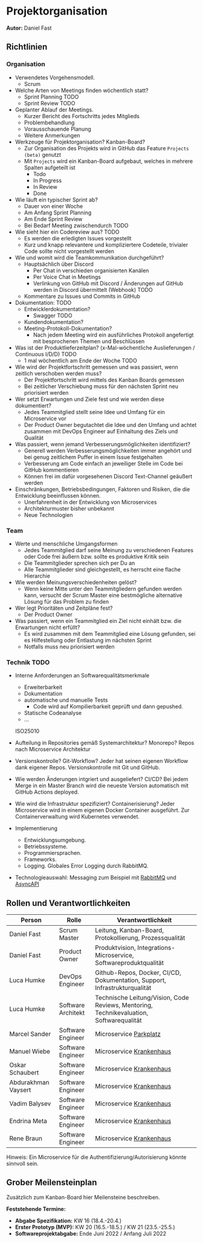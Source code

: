 # Projektorganisation

**Autor:** Daniel Fast

## Richtlinien

### Organisation

- Verwendetes Vorgehensmodell.
  - Scrum
- Welche Arten von Meetings finden wöchentlich statt?
  - Sprint Planning TODO
  - Sprint Review TODO
- Geplanter Ablauf der Meetings.
  - Kurzer Bericht des Fortschritts jedes Mitglieds
  - Problembehandlung
  - Vorausschauende Planung
  - Weitere Anmerkungen
- Werkzeuge für Projektorganisation? Kanban-Board?
  - Zur Organisation des Projekts wird in GitHub das Feature `Projects (beta)` genutzt
  - Mit `Projects` wird ein Kanban-Board aufgebaut, welches in mehrere Spalten aufgeteilt ist
    - Todo
    - In Progress
    - In Review
    - Done
- Wie läuft ein typischer Sprint ab?
  - Dauer von einer Woche
  - Am Anfang Sprint Planning
  - Am Ende Sprint Review
  - Bei Bedarf Meeting zwischendurch TODO
- Wie sieht hier ein Codereview aus? TODO
  - Es werden die erledigten Issues vorgestellt
  - Kurz und knapp relevantere und kompliziertere Codeteile, trivialer Code sollte nicht vorgestellt werden
- Wie und womit wird die Teamkommunikation durchgeführt?
  - Hauptsächlich über Discord
    - Per Chat in verschieden organisierten Kanälen
    - Per Voice Chat in Meetings
    - Verlinkung von GitHub mit Discord / Änderungen auf GitHub werden in Discord übermittelt (Webhook) TODO
  - Kommentare zu Issues und Commits in GitHub
- Dokumentation: TODO
  - Entwicklerdokumentation?
    - Swagger TODO
  - Kundendokumentation?
  - Meeting-Protokoll-Dokumentation?
    - Nach jedem Meeting wird ein ausführliches Protokoll angefertigt mit besprochenen Themen und Beschlüssen
- Was ist der Produktlieferzeitplan? (x-Mal-wöchentliche Auslieferungen / Continuous I/D/D) TODO
  - 1 mal wöchentlich am Ende der Woche TODO
- Wie wird der Projektfortschritt gemessen und was passiert, wenn zeitlich verschoben werden muss?
  - Der Projektfortschritt wird mittels des Kanban Boards gemessen
  - Bei zeitlicher Verschiebung muss für den nächsten Sprint neu priorisiert werden
- Wer setzt Erwartungen und Ziele fest und wie werden diese dokumentiert?
  - Jedes Teammitglied stellt seine Idee und Umfang für ein Microservice vor
  - Der Product Owner begutachtet die Idee und den Umfang und achtet zusammen mit DevOps Engineer auf Einhaltung des Ziels und Qualität
- Was passiert, wenn jemand Verbesserungsmöglichkeiten identifiziert?
  - Generell werden Verbesserungsmöglichkeiten immer angehört und bei genug zeitlichem Puffer in einem Issue festgehalten
  - Verbesserung am Code einfach an jeweiliger Stelle im Code bei GitHub kommentieren
  - Können frei im dafür vorgesehenen Discord Text-Channel geäußert werden
- Einschränkungen, Betriebsbedingungen, Faktoren und Risiken, die die Entwicklung beeinflussen können.
  - Unerfahrenheit in der Entwicklung von Microservices
  - Architekturmuster bisher unbekannt
  - Neue Technologien

### Team

- Werte und menschliche Umgangsformen
  - Jedes Teammitglied darf seine Meinung zu verschiedenen Features oder Code frei äußern bzw. sollte es produktive Kritik sein
  - Die Teammitglieder sprechen sich per Du an
  - Alle Teammitglieder sind gleichgestellt, es herrscht eine flache Hierarchie
- Wie werden Meinungsverschiedenheiten gelöst?
  - Wenn keine Mitte unter den Teammitgliedern gefunden werden kann, versucht der Scrum Master eine bestmögliche alternative Lösung für das Problem zu finden
- Wer legt Prioritäten und Zeitpläne fest?
  - Der Product Owner
- Was passiert, wenn ein Teammitglied ein Ziel nicht einhält bzw. die Erwartungen nicht erfüllt?
  - Es wird zusammen mit dem Teammitglied eine Lösung gefunden, sei es Hilfestellung oder Entlastung im nächsten Sprint
  - Notfalls muss neu priorisiert werden

### Technik TODO

- Interne Anforderungen an Softwarequalitätsmerkmale 
  - Erweiterbarkeit
  - Dokumentation
  - automatische und manuelle Tests
    - Code wird auf Kompilierbarkeit geprüft und dann gepushed.
  - Statische Codeanalyse
  - ...

  ISO25010
- Aufteilung in Repositories gemäß Systemarchitektur? Monorepo?
Repos nach Microservice Architektur
- Versionskontrolle? Git-Workflow?
Jeder hat seinen eigenen Workflow dank eigener Repos. Versionskontrolle mit Git und GitHub.
- Wie werden Änderungen intgriert und ausgeliefert? CI/CD? 
Bei jedem Merge in ein Master Branch wird die neueste Version automatisch mit GitHub Actions deployed.
- Wie wird die Infrastruktur spezifiziert? Containerisierung?
Jeder Microservice wird in einem eigenen Docker Container ausgeführt. Zur Containerverwaltung wird Kubernetes verwendet.
- Implementierung
  - Entwicklungsumgebung.
  - Betriebssysteme.
  - Programmiersprachen.
  - Frameworks.
  - Logging.
  Globales Error Logging durch RabbitMQ.
- Technologieauswahl: Messaging zum Beispiel mit [RabbitMQ](https://www.rabbitmq.com/) und [AsyncAPI](https://www.asyncapi.com/)

## Rollen und Verantwortlichkeiten

| Person | Rolle | Verantwortlichkeit |
|----------|-----------|-----------|
| Daniel Fast | Scrum Master | Leitung, Kanban-Board, Protokollierung, Prozessqualität |
| Daniel Fast | Product Owner | Produktvision, Integrations-Microservice, Softwareproduktqualität |
| Luca Humke | DevOps Engineer | Github-Repos, Docker, CI/CD, Dokumentation, Support, Infrastrukturqualität | 
| Luca Humke  | Software Architekt | Technische Leitung/Vision, Code Reviews, Mentoring, Technikevaluation, Softwarequalität |
| Marcel Sander | Software Engineer | Microservice [Parkplatz](parkplatz/index) |
| Manuel Wiebe | Software Engineer | Microservice [Krankenhaus](krankenhaus/index) |
| Oskar Schaubert | Software Engineer | Microservice [Krankenhaus](krankenhaus/index) |
| Abdurakhman Vaysert | Software Engineer | Microservice [Krankenhaus](krankenhaus/index) |
| Vadim Balysev | Software Engineer | Microservice [Krankenhaus](krankenhaus/index) |
| Endrina Meta | Software Engineer | Microservice [Krankenhaus](krankenhaus/index) |
| Rene Braun | Software Engineer | Microservice [Krankenhaus](krankenhaus/index) |

Hinweis: Ein Microservice für die Authentifizierung/Autorisierung könnte sinnvoll sein.

## Grober Meilensteinplan

Zusätzlich zum Kanban-Board hier Meilensteine beschreiben.

**Feststehende Termine:**

* **Abgabe Spezifikation:** KW 16 (18.4.-20.4.)
* **Erster Prototyp (MVP):** KW 20 (16.5.-18.5.) / KW 21 (23.5.-25.5.)
* **Softwareprojektabgabe:** Ende Juni 2022 / Anfang Juli 2022
